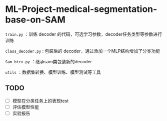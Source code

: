 # ML-Project-medical-segmentation-base-on-SAM

`train.py` ：训练 decoder 的代码，可选学习参数，decoder任务类型等参数进行训练

`class_decoder.py` : 包装后的 decoder，通过添加一个MLP结构增加了分类功能

`Sam_btcv.py` ：继承sam类包装新的decoder

`utils` ：数据集转换、模型训练、模型测试等工具

## TODO

- [ ] 模型在分类任务上的表现test
- [ ] 评估模型性能
- [ ] 实验报告
